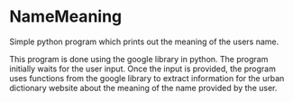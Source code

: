 # NameMeaning
Simple python program which prints out the meaning of the users name. 

This program is done using the google library in python. The program initially waits for the user input. Once the input is provided, the program uses functions from the google library to extract information for the urban dictionary website about the meaning of the name provided by the user. 
